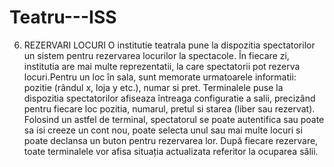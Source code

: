 # Teatru---ISS

6. REZERVARI LOCURI O institutie teatrala pune la dispozitia spectatorilor un sistem pentru rezervarea locurilor la spectacole. În fiecare zi, institutia are mai multe reprezentatii, la care spectatorii pot rezerva locuri.Pentru un loc în sala, sunt memorate urmatoarele informatii: pozitie (rândul x, loja y etc.), numar si pret. Terminalele puse la dispozitia spectatorilor afiseaza întreaga configuratie a salii, precizând pentru fiecare loc pozitia, numarul, pretul si starea (liber sau rezervat). Folosind un astfel de terminal, spectatorul se poate autentifica sau poate sa isi creeze un cont nou, poate selecta unul sau mai multe locuri si poate declansa un buton pentru rezervarea lor. După fiecare rezervare, toate terminalele vor afisa situația actualizata referitor la ocuparea sălii. 

